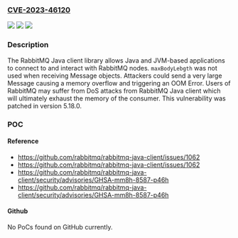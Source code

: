 ### [CVE-2023-46120](https://cve.mitre.org/cgi-bin/cvename.cgi?name=CVE-2023-46120)
![](https://img.shields.io/static/v1?label=Product&message=rabbitmq-java-client&color=blue)
![](https://img.shields.io/static/v1?label=Version&message=%3D%20%3C%205.18.0%20&color=brighgreen)
![](https://img.shields.io/static/v1?label=Vulnerability&message=CWE-400%3A%20Uncontrolled%20Resource%20Consumption&color=brighgreen)

### Description

The RabbitMQ Java client library allows Java and JVM-based applications to connect to and interact with RabbitMQ nodes. `maxBodyLebgth` was not used when receiving Message objects.  Attackers could send a very large Message causing a memory overflow and triggering an OOM Error. Users of RabbitMQ may suffer from  DoS attacks from RabbitMQ Java client which will ultimately exhaust the memory of the consumer. This vulnerability was patched in version 5.18.0.

### POC

#### Reference
- https://github.com/rabbitmq/rabbitmq-java-client/issues/1062
- https://github.com/rabbitmq/rabbitmq-java-client/issues/1062
- https://github.com/rabbitmq/rabbitmq-java-client/security/advisories/GHSA-mm8h-8587-p46h
- https://github.com/rabbitmq/rabbitmq-java-client/security/advisories/GHSA-mm8h-8587-p46h

#### Github
No PoCs found on GitHub currently.

